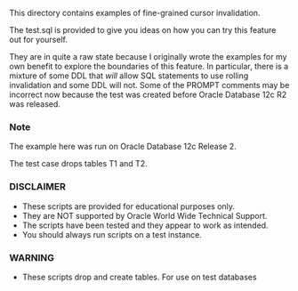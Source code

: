 This directory contains examples of fine-grained cursor invalidation.

The test.sql is provided to give you ideas on how you can try this feature out for yourself. 

They are in quite a raw state because I originally wrote the examples for my own benefit to explore the boundaries of this feature. In particular, there is a mixture of some DDL that *will* allow SQL statements to use rolling invalidation and some DDL will not. Some of the PROMPT comments may be incorrect now because the test was created before Oracle Database 12c R2 was released.

### Note

The example here was run on Oracle Database 12c Release 2.

The test case drops tables T1 and T2.

### DISCLAIMER

*  These scripts are provided for educational purposes only.
*  They are NOT supported by Oracle World Wide Technical Support.
*  The scripts have been tested and they appear to work as intended.
*  You should always run scripts on a test instance.

### WARNING

*  These scripts drop and create tables. For use on test databases

